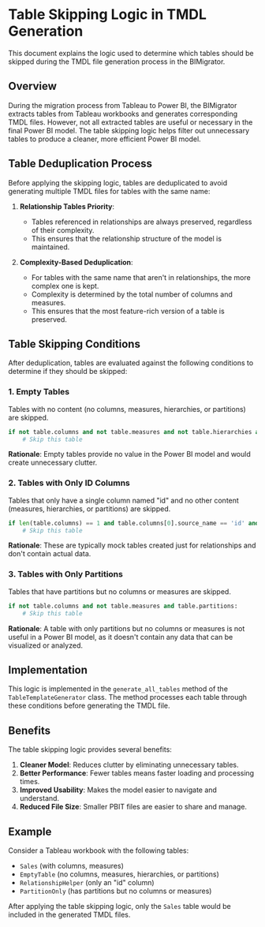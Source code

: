 # Table Skipping Logic in TMDL Generation

This document explains the logic used to determine which tables should be skipped during the TMDL file generation process in the BIMigrator.

## Overview

During the migration process from Tableau to Power BI, the BIMigrator extracts tables from Tableau workbooks and generates corresponding TMDL files. However, not all extracted tables are useful or necessary in the final Power BI model. The table skipping logic helps filter out unnecessary tables to produce a cleaner, more efficient Power BI model.

## Table Deduplication Process

Before applying the skipping logic, tables are deduplicated to avoid generating multiple TMDL files for tables with the same name:

1. **Relationship Tables Priority**:
   - Tables referenced in relationships are always preserved, regardless of their complexity.
   - This ensures that the relationship structure of the model is maintained.

2. **Complexity-Based Deduplication**:
   - For tables with the same name that aren't in relationships, the more complex one is kept.
   - Complexity is determined by the total number of columns and measures.
   - This ensures that the most feature-rich version of a table is preserved.

## Table Skipping Conditions

After deduplication, tables are evaluated against the following conditions to determine if they should be skipped:

### 1. Empty Tables

Tables with no content (no columns, measures, hierarchies, or partitions) are skipped.

```python
if not table.columns and not table.measures and not table.hierarchies and not table.partitions:
    # Skip this table
```

**Rationale**: Empty tables provide no value in the Power BI model and would create unnecessary clutter.

### 2. Tables with Only ID Columns

Tables that only have a single column named "id" and no other content (measures, hierarchies, or partitions) are skipped.

```python
if len(table.columns) == 1 and table.columns[0].source_name == 'id' and not table.measures and not table.hierarchies and not table.partitions:
    # Skip this table
```

**Rationale**: These are typically mock tables created just for relationships and don't contain actual data.

### 3. Tables with Only Partitions

Tables that have partitions but no columns or measures are skipped.

```python
if not table.columns and not table.measures and table.partitions:
    # Skip this table
```

**Rationale**: A table with only partitions but no columns or measures is not useful in a Power BI model, as it doesn't contain any data that can be visualized or analyzed.

## Implementation

This logic is implemented in the `generate_all_tables` method of the `TableTemplateGenerator` class. The method processes each table through these conditions before generating the TMDL file.

## Benefits

The table skipping logic provides several benefits:

1. **Cleaner Model**: Reduces clutter by eliminating unnecessary tables.
2. **Better Performance**: Fewer tables means faster loading and processing times.
3. **Improved Usability**: Makes the model easier to navigate and understand.
4. **Reduced File Size**: Smaller PBIT files are easier to share and manage.

## Example

Consider a Tableau workbook with the following tables:
- `Sales` (with columns, measures)
- `EmptyTable` (no columns, measures, hierarchies, or partitions)
- `RelationshipHelper` (only an "id" column)
- `PartitionOnly` (has partitions but no columns or measures)

After applying the table skipping logic, only the `Sales` table would be included in the generated TMDL files.
